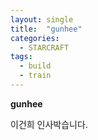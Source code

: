 ```yaml
---
layout: single
title:  "gunhee"
categories:
  - STARCRAFT
tags:
  - build
  - train
---
```



**gunhee**

이건희 인사박습니다. 
